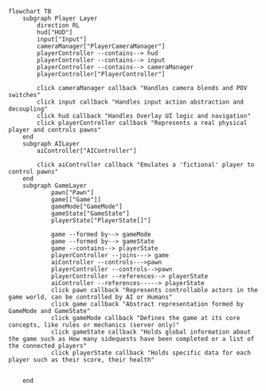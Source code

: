 ﻿```mermaid
flowchart TB
    subgraph Player Layer
        direction RL
        hud["HUD"]
        input["Input"]
        cameraManager["PlayerCameraManager"]
        playerController --contains--> hud
        playerController --contains--> input
        playerController --contains--> cameraManager
        playerController["PlayerController"]

        click cameraManager callback "Handles camera blends and POV switches"
        click input callback "Handles input action abstraction and decoupling"
        click hud callback "Handles Overlay UI logic and navigation"
        click playerController callback "Represents a real physical player and controls pawns"
    end
    subgraph AILayer
        aiController["AIController"]
        
        click aiController callback "Emulates a 'fictional' player to control pawns"
    end
    subgraph GameLayer
            pawn["Pawn"]
            game[["Game"]]
            gameMode["GameMode"]
            gameState["GameState"]
            playerState["PlayerState[]"]

            game --formed by--> gameMode
            game --formed by--> gameState
            game --contains--> playerState
            playerController --joins---> game
            aiController --controls--->pawn
            playerController --controls-->pawn
            playerController --references--> playerState
            aiController --references-----> playerState
            click pawn callback "Represents controllable actors in the game world, can be controlled by AI or Humans"
            click game callback "Abstract representation formed by GameMode and GameState"
            click gameMode callback "Defines the game at its core concepts, like rules or mechanics (server only)"
            click gameState callback "Holds global information about the game such as How many sidequests have been completed or a list of the connected players"
            click playerState callback "Holds specific data for each player such as their score, their health"
            
            
    end
    
    

    

```